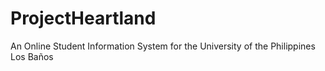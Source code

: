 # ProjectHeartland
An Online Student Information System for the University of the Philippines Los Baños
